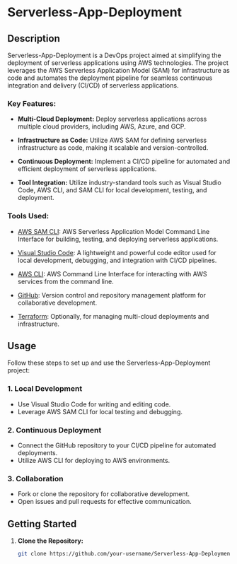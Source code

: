# Serverless-App-Deployment

## Description

Serverless-App-Deployment is a DevOps project aimed at simplifying the deployment of serverless applications using AWS technologies. The project leverages the AWS Serverless Application Model (SAM) for infrastructure as code and automates the deployment pipeline for seamless continuous integration and delivery (CI/CD) of serverless applications.

### Key Features:

- **Multi-Cloud Deployment:** Deploy serverless applications across multiple cloud providers, including AWS, Azure, and GCP.
  
- **Infrastructure as Code:** Utilize AWS SAM for defining serverless infrastructure as code, making it scalable and version-controlled.
  
- **Continuous Deployment:** Implement a CI/CD pipeline for automated and efficient deployment of serverless applications.

- **Tool Integration:** Utilize industry-standard tools such as Visual Studio Code, AWS CLI, and SAM CLI for local development, testing, and deployment.

### Tools Used:

- [AWS SAM CLI](https://docs.aws.amazon.com/serverless-application-model/latest/developerguide/serverless-sam-cli-install.html): AWS Serverless Application Model Command Line Interface for building, testing, and deploying serverless applications.

- [Visual Studio Code](https://code.visualstudio.com/): A lightweight and powerful code editor used for local development, debugging, and integration with CI/CD pipelines.

- [AWS CLI](https://aws.amazon.com/cli/): AWS Command Line Interface for interacting with AWS services from the command line.

- [GitHub](https://github.com/): Version control and repository management platform for collaborative development.

- [Terraform](https://www.terraform.io/): Optionally, for managing multi-cloud deployments and infrastructure.

## Usage

Follow these steps to set up and use the Serverless-App-Deployment project:

### 1. Local Development

- Use Visual Studio Code for writing and editing code.
- Leverage AWS SAM CLI for local testing and debugging.

### 2. Continuous Deployment

- Connect the GitHub repository to your CI/CD pipeline for automated deployments.
- Utilize AWS CLI for deploying to AWS environments.

### 3. Collaboration

- Fork or clone the repository for collaborative development.
- Open issues and pull requests for effective communication.

## Getting Started

1. **Clone the Repository:**
   ```bash
   git clone https://github.com/your-username/Serverless-App-Deployment.git
